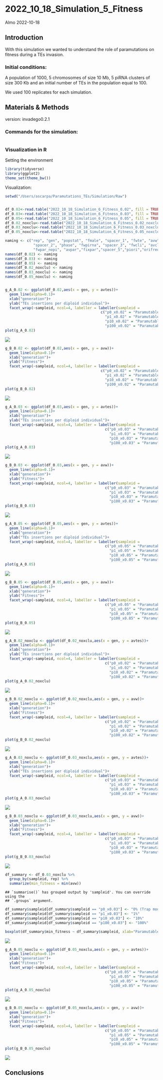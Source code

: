 2022_10_18_Simulation_5\_Fitness
================
Almo
2022-10-18

## Introduction

With this simulation we wanted to understand the role of paramutations
on fitness during a TEs invasion.

### Initial conditions:

A population of 1000, 5 chromosomes of size 10 Mb, 5 piRNA clusters of
size 300 Kb and an initial number of TEs in the population equal to 100.

We used 100 replicates for each simulation.

## Materials & Methods

version: invadego0.2.1

### Commands for the simulation:

``` bash
```

### Visualization in R

Setting the environment

``` r
library(tidyverse)
library(ggplot2)
theme_set(theme_bw())
```

Visualization:

``` r
setwd("/Users/ascarpa/Paramutations_TEs/Simulation/Raw")


df_0.02<-read.table("2022_10_18_Simulation_6_Fitness_0.02", fill = TRUE, sep = "\t")
df_0.03<-read.table("2022_10_18_Simulation_6_Fitness_0.03", fill = TRUE, sep = "\t")
df_0.05<-read.table("2022_10_18_Simulation_6_Fitness_0.05", fill = TRUE, sep = "\t")
df_0.02_noxclu<-read.table("2022_10_18_Simulation_6_Fitness_0.02_noxclu", fill = TRUE, sep = "\t")
df_0.03_noxclu<-read.table("2022_10_18_Simulation_6_Fitness_0.03_noxclu", fill = TRUE, sep = "\t")
df_0.05_noxclu<-read.table("2022_10_18_Simulation_6_Fitness_0.05_noxclu", fill = TRUE, sep = "\t")

naming <- c("rep", "gen", "popstat", "fmale", "spacer_1", "fwte", "avw", "avtes", "avpopfreq", "fixed",
             "spacer_2", "phase", "fwpirna", "spacer_3", "fwcli", "avcli", "fixcli", "spacer_4", "fwpar_yespi",
             "fwpar_nopi", "avpar","fixpar","spacer_5","piori","orifreq","spacer 6", "sampleid", "extra")
names(df_0.02) <- naming
names(df_0.03) <- naming
names(df_0.05) <- naming
names(df_0.02_noxclu) <- naming
names(df_0.03_noxclu) <- naming
names(df_0.05_noxclu) <- naming


g_A_0.02 <- ggplot(df_0.02,aes(x = gen, y = avtes))+
  geom_line(alpha=0.1)+
  xlab("generation")+
  ylab("TEs insertions per diploid individual")+
  facet_wrap(~sampleid, ncol=4, labeller = labeller(sampleid =
                                            c("p0_x0.02" = "Paramutable loci = 0%",
                                              "p1_x0.02" = "Paramutable loci = 1%",
                                              "p10_x0.02" = "Paramutable loci = 10%",
                                              "p100_x0.02" = "Paramutable loci = 100%")))
plot(g_A_0.02)
```

![](2022_10_18_Simulation_6_Fitness_files/figure-gfm/unnamed-chunk-3-1.png)<!-- -->

``` r
g_B_0.02 <- ggplot(df_0.02,aes(x = gen, y = avw))+
  geom_line(alpha=0.1)+
  xlab("generation")+
  ylab("Fitness")+
  facet_wrap(~sampleid, ncol=4, labeller = labeller(sampleid =
                                            c("p0_x0.02" = "Paramutable loci = 0%",
                                              "p1_x0.02" = "Paramutable loci = 1%",
                                              "p10_x0.02" = "Paramutable loci = 10%",
                                              "p100_x0.02" = "Paramutable loci = 100%")))
plot(g_B_0.02)
```

![](2022_10_18_Simulation_6_Fitness_files/figure-gfm/unnamed-chunk-3-2.png)<!-- -->

``` r
g_A_0.03 <- ggplot(df_0.03,aes(x = gen, y = avtes))+
  geom_line(alpha=0.1)+
  xlab("generation")+
  ylab("TEs insertions per diploid individual")+
  facet_wrap(~sampleid, ncol=4, labeller = labeller(sampleid =
                                              c("p0_x0.03" = "Paramutable loci = 0%",
                                                "p1_x0.03" = "Paramutable loci = 1%",
                                                "p10_x0.03" = "Paramutable loci = 10%",
                                                "p100_x0.03" = "Paramutable loci = 100%")))
plot(g_A_0.03)
```

![](2022_10_18_Simulation_6_Fitness_files/figure-gfm/unnamed-chunk-3-3.png)<!-- -->

``` r
g_B_0.03 <- ggplot(df_0.03,aes(x = gen, y = avw))+
  geom_line(alpha=0.1)+
  xlab("generation")+
  ylab("Fitness")+
  facet_wrap(~sampleid, ncol=4, labeller = labeller(sampleid =
                                              c("p0_x0.03" = "Paramutable loci = 0%",
                                                "p1_x0.03" = "Paramutable loci = 1%",
                                                "p10_x0.03" = "Paramutable loci = 10%",
                                                "p100_x0.03" = "Paramutable loci = 100%")))
plot(g_B_0.03)
```

![](2022_10_18_Simulation_6_Fitness_files/figure-gfm/unnamed-chunk-3-4.png)<!-- -->

``` r
g_A_0.05 <- ggplot(df_0.05,aes(x = gen, y = avtes))+
  geom_line(alpha=0.1)+
  xlab("generation")+
  ylab("TEs insertions per diploid individual")+
  facet_wrap(~sampleid, ncol=4, labeller = labeller(sampleid =
                                              c("p0_x0.05" = "Paramutable loci = 0%",
                                                "p1_x0.05" = "Paramutable loci = 1%",
                                                "p10_x0.05" = "Paramutable loci = 10%",
                                                "p100_x0.05" = "Paramutable loci = 100%")))
plot(g_A_0.05)
```

![](2022_10_18_Simulation_6_Fitness_files/figure-gfm/unnamed-chunk-3-5.png)<!-- -->

``` r
g_B_0.05 <- ggplot(df_0.05,aes(x = gen, y = avw))+
  geom_line(alpha=0.1)+
  xlab("generation")+
  ylab("Fitness")+
  facet_wrap(~sampleid, ncol=4, labeller = labeller(sampleid =
                                              c("p0_x0.05" = "Paramutable loci = 0%",
                                                "p1_x0.05" = "Paramutable loci = 1%",
                                                "p10_x0.05" = "Paramutable loci = 10%",
                                                "p100_x0.05" = "Paramutable loci = 100%")))
plot(g_B_0.05)
```

![](2022_10_18_Simulation_6_Fitness_files/figure-gfm/unnamed-chunk-3-6.png)<!-- -->

``` r
g_A_0.02_noxclu <- ggplot(df_0.02_noxclu,aes(x = gen, y = avtes))+
  geom_line(alpha=0.1)+
  xlab("generation")+
  ylab("TEs insertions per diploid individual")+
  facet_wrap(~sampleid, ncol=4, labeller = labeller(sampleid =
                                              c("p0_x0.02" = "Paramutable loci = 0%",
                                                "p1_x0.02" = "Paramutable loci = 1%",
                                                "p10_x0.02" = "Paramutable loci = 10%",
                                                "p100_x0.02" = "Paramutable loci = 100%")))
plot(g_A_0.02_noxclu)
```

![](2022_10_18_Simulation_6_Fitness_files/figure-gfm/unnamed-chunk-3-7.png)<!-- -->

``` r
g_B_0.02_noxclu <- ggplot(df_0.02_noxclu,aes(x = gen, y = avw))+
  geom_line(alpha=0.1)+
  xlab("generation")+
  ylab("Fitness")+
  facet_wrap(~sampleid, ncol=4, labeller = labeller(sampleid =
                                              c("p0_x0.02" = "Paramutable loci = 0%",
                                                "p1_x0.02" = "Paramutable loci = 1%",
                                                "p10_x0.02" = "Paramutable loci = 10%",
                                                "p100_x0.02" = "Paramutable loci = 100%")))
plot(g_B_0.02_noxclu)
```

![](2022_10_18_Simulation_6_Fitness_files/figure-gfm/unnamed-chunk-3-8.png)<!-- -->

``` r
g_A_0.03_noxclu <- ggplot(df_0.03_noxclu,aes(x = gen, y = avtes))+
  geom_line(alpha=0.1)+
  xlab("generation")+
  ylab("TEs insertions per diploid individual")+
  facet_wrap(~sampleid, ncol=4, labeller = labeller(sampleid = 
                                              c("p0_x0.03" = "Paramutable loci = 0%",
                                                "p1_x0.03" = "Paramutable loci = 1%",
                                                "p10_x0.03" = "Paramutable loci = 10%",
                                                "p100_x0.03" = "Paramutable loci = 100%")))
plot(g_A_0.03_noxclu)
```

![](2022_10_18_Simulation_6_Fitness_files/figure-gfm/unnamed-chunk-3-9.png)<!-- -->

``` r
g_B_0.03_noxclu <- ggplot(df_0.03_noxclu,aes(x = gen, y = avw))+
  geom_line(alpha=0.1)+
  xlab("generation")+
  ylab("Fitness")+
  facet_wrap(~sampleid, ncol=4, labeller = labeller(sampleid =
                                              c("p0_x0.03" = "Paramutable loci = 0%",
                                                "p1_x0.03" = "Paramutable loci = 1%",
                                                "p10_x0.03" = "Paramutable loci = 10%",
                                                "p100_x0.03" = "Paramutable loci = 100%")))
plot(g_B_0.03_noxclu)
```

![](2022_10_18_Simulation_6_Fitness_files/figure-gfm/unnamed-chunk-3-10.png)<!-- -->

``` r
df_summary <- df_0.03_noxclu %>% 
  group_by(sampleid, rep) %>%
  summarize(min_fitness = min(avw))
```

    ## `summarise()` has grouped output by 'sampleid'. You can override using the
    ## `.groups` argument.

``` r
df_summary$sampleid[df_summary$sampleid == "p0_x0.03"] <- "0% (Trap model)"
df_summary$sampleid[df_summary$sampleid == "p1_x0.03"] <- "1%"
df_summary$sampleid[df_summary$sampleid == "p10_x0.03"] <- "10%"
df_summary$sampleid[df_summary$sampleid == "p100_x0.03"] <- "100%"

boxplot(df_summary$min_fitness ~ df_summary$sampleid, xlab="Paramutable loci", ylab = "Minimum fitness")
```

![](2022_10_18_Simulation_6_Fitness_files/figure-gfm/unnamed-chunk-3-11.png)<!-- -->

``` r
g_A_0.05_noxclu <- ggplot(df_0.05_noxclu,aes(x = gen, y = avtes))+
  geom_line(alpha=0.1)+
  xlab("generation")+
  ylab("Fitness")+
  facet_wrap(~sampleid, ncol=4, labeller = labeller(sampleid =
                                              c("p0_x0.05" = "Paramutable loci = 0%",
                                                "p1_x0.05" = "Paramutable loci = 1%",
                                                "p10_x0.05" = "Paramutable loci = 10%",
                                                "p100_x0.05" = "Paramutable loci = 100%")))
plot(g_A_0.05_noxclu)
```

![](2022_10_18_Simulation_6_Fitness_files/figure-gfm/unnamed-chunk-3-12.png)<!-- -->

``` r
g_B_0.05_noxclu <- ggplot(df_0.05_noxclu,aes(x = gen, y = avw))+
  geom_line(alpha=0.1)+
  xlab("generation")+
  ylab("Fitness")+
  facet_wrap(~sampleid, ncol=4, labeller = labeller(sampleid =
                                              c("p0_x0.05" = "Paramutable loci = 0%",
                                                "p1_x0.05" = "Paramutable loci = 1%",
                                                "p10_x0.05" = "Paramutable loci = 10%",
                                                "p100_x0.05" = "Paramutable loci = 100%")))
plot(g_B_0.05_noxclu)
```

![](2022_10_18_Simulation_6_Fitness_files/figure-gfm/unnamed-chunk-3-13.png)<!-- -->

## Conclusions
